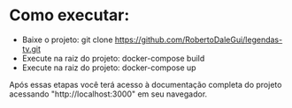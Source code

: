 # Como executar:

- Baixe o projeto: git clone https://github.com/RobertoDaleGui/legendas-tv.git
- Execute na raiz do projeto: docker-compose build
- Execute na raiz do projeto: docker-compose up


Após essas etapas você terá acesso à documentação completa do projeto acessando "http://localhost:3000" em seu navegador.